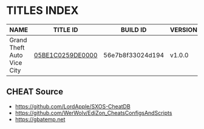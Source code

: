 # TITLES INDEX


| NAME | TITLE ID | BUILD ID | VERSION |
| --- | --- | --- | --- |
| Grand Theft Auto Vice City | [05BE1C0259DE0000](https://github.com/OldManKain/CheatModsSavesDB/tree/main/Titles/0100A0C00E0DE000) | 56e7b8f33024d194 | v1.0.0 |

## CHEAT Source
- https://github.com/LordApple/SXOS-CheatDB
- https://github.com/WerWolv/EdiZon_CheatsConfigsAndScripts
- https://gbatemp.net
